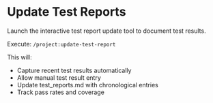# Update Test Reports

Launch the interactive test report update tool to document test results.

Execute: `/project:update-test-report`

This will:
- Capture recent test results automatically
- Allow manual test result entry
- Update test_reports.md with chronological entries
- Track pass rates and coverage